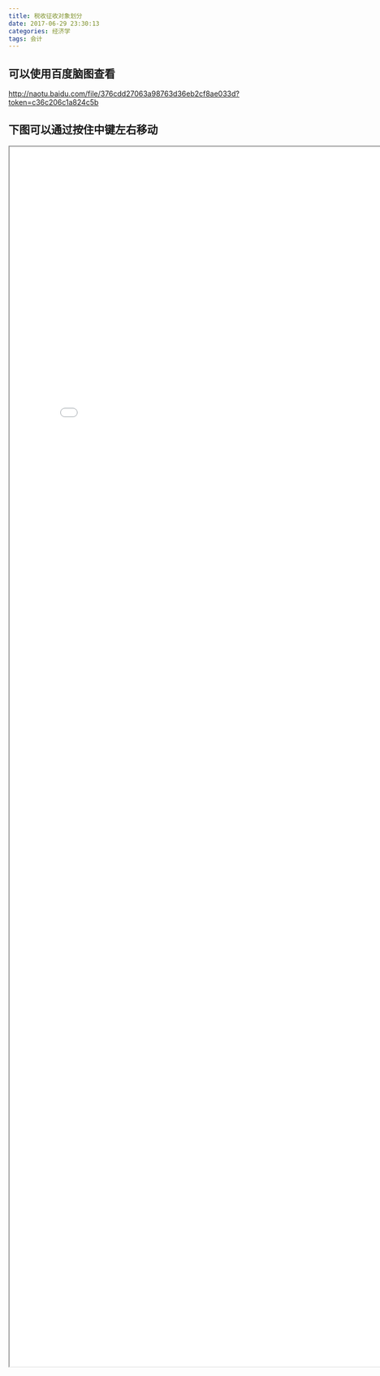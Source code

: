 ```yaml
---
title: 税收征收对象划分
date: 2017-06-29 23:30:13
categories: 经济学
tags: 会计
---
```

## 可以使用百度脑图查看
<http://naotu.baidu.com/file/376cdd27063a98763d36eb2cf8ae033d?token=c36c206c1a824c5b>
## 下图可以通过按住中键左右移动
<iframe src="/images/kuaiji.svg" width="800px" height="2400px"></iframe>
